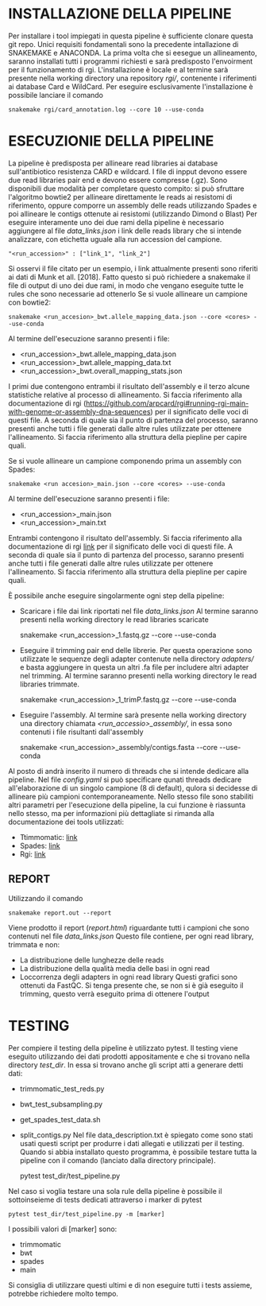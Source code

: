 # INSTALLAZIONE DELLA PIPELINE

Per installare i tool impiegati in questa pipeline è sufficiente clonare questa git repo.
Unici requisiti fondamentali sono la precedente intallazione di SNAKEMAKE e ANACONDA.
La prima volta che si eesegue un allineamento, saranno installati tutti i programmi richiesti e sarà predisposto l'envoirment per il funzionamento di rgi.
L'installazione è locale e al termine sarà presente nella working directory una repository *rgi/*, contenente i riferimenti ai database Card e WildCard. 
Per eseguire esclusivamente l'installazione è possibile lanciare il comando

	snakemake rgi/card_annotation.log --core 10 --use-conda

# ESECUZIONIE DELLA PIPELINE

La pipeline è predisposta per allineare read libraries ai database sull'antibiotico resistenza CARD e wildcard.
I file di inpput devono essere due read libraries pair end e devono essere compresse (.gz).
Sono disponibili due modalità per completare questo compito: si può sfruttare l'algoritmo bowtie2 per allineare direttamente le reads ai resistomi di riferimento, oppure comporre un assembly delle reads utilizzando Spades e poi allineare le contigs ottenute ai resistomi (utilizzando Dimond o Blast)
Per eseguire interamente uno dei due rami della pipeline è necessario aggiungere al file *data_links.json* i link delle reads library che si intende analizzare, con etichetta uguale alla run accession del campione.

	"<run_accession>" : ["link_1", "link_2"]

Si osservi il file citato per un esempio, i link attualmente presenti sono riferiti ai dati di Munk et all. [2018].
Fatto questo si può richiedere a snakemake il file di output di uno dei due rami, in modo che vengano eseguite tutte le rules che sono necessarie ad ottenerlo
Se si vuole allineare un campione con bowtie2:
	
	snakemake <run_accesion>_bwt.allele_mapping_data.json --core <cores> --use-conda

Al termine dell'esecuzione saranno presenti i file:
- <run_accession>_bwt.allele_mapping_data.json
- <run_accession>_bwt.allele_mapping_data.txt
- <run_accession>_bwt.overall_mapping_stats.json

I primi due contengono entrambi il risultato dell'assembly e il terzo alcune statistiche relative al processo di allineamento.
Si faccia riferimento alla documentazione di rgi (https://github.com/arpcard/rgi#running-rgi-main-with-genome-or-assembly-dna-sequences) per il significato delle voci di questi file.
A seconda di quale sia il punto di partenza del processo, saranno presenti anche tutti i file generati dalle altre rules utilizzate per ottenere l'allineamento.
Si faccia riferimento alla struttura della piepline per capire quali.

Se si vuole allineare un campione componendo prima un assembly con Spades:

	snakemake <run accesion>_main.json --core <cores> --use-conda

Al termine dell'esecuzione saranno presenti i file:
- <run_accession>_main.json
- <run_accession>_main.txt

Entrambi contengono il risultato dell'assembly.
Si faccia riferimento alla documentazione di rgi [link](https://github.com/arpcard/rgi#running-rgi-main-with-genome-or-assembly-dna-sequences) per il significato delle voci di questi file.
A seconda di quale sia il punto di partenza del processo, saranno presenti anche tutti i file generati dalle altre rules utilizzate per ottenere l'allineamento.
Si faccia riferimento alla struttura della piepline per capire quali.

È possibile anche eseguire singolarmente ogni step della pipeline:
- Scaricare i file dai link riportati nel file *data_links.json*
Al termine saranno presenti nella working directory le read libraries scaricate

	snakemake <run_accession>_1.fastq.gz --core <core> --use-conda

- Eseguire il trimming pair end delle librerie. Per questa operazione sono utilizzate le sequenze degli adapter contenute nella directory *adapters/* e basta aggiungere in questa un altri .fa file per includere altri adapter nel trimming.
Al termine saranno presenti nella working directory le read libraries trimmate.

	snakemake <run_accession>_1_trimP.fastq.gz --core <core> --use-conda

- Eseguire l'assembly.
Al termine sarà presente nella working directory una directory chiamata *<run_accessio>_assembly/*, in essa sono contenuti i file risultanti dall'assembly

	snakemake <run_accession>_assembly/contigs.fasta --core <core> --use-conda

Al posto di <core> andrà inserito il numero di threads che si intende dedicare alla pipeline.
Nel file *config.yaml* si può specificare qunati threads dedicare all'elaborazione di un singolo campione (8 di default), qulora si decidesse di allineare più campioni contemporaneamente.
Nello stesso file sono stabiliti altri parametri per l'esecuzione della pipeline, la cui funzione è riassunta nello stesso, ma per informazioni più dettagliate si rimanda alla documentazione dei tools utilizzati:

- Ttimmomatic: [link](http://www.usadellab.org/cms/?page=trimmomatic)
- Spades: [link](https://cab.spbu.ru/files/release3.15.2/manual.html)
- Rgi: [link](https://github.com/arpcard/rgi#running-rgi-main-with-genome-or-assembly-dna-sequences)


## REPORT

Utilizzando il comando 

	snakemake report.out --report

Viene prodotto il report (*report.html*) riguardante tutti i campioni che sono contenuti nel file *data_links.json*
Questo file contiene, per ogni read library, trimmata e non:
- La distribuzione delle lunghezze delle reads
- La distribuzione della qualità media delle basi in ogni read
- Loccorrenza degli adapters in ogni read library
Questi grafici sono ottenuti da FastQC.
Si tenga presente che, se non si è già eseguito il trimming, questo verrà eseguito prima di ottenere l'output

# TESTING

Per compiere il testing della pipeline è utilizzato pytest.
Il testing viene eseguito utilizzando dei dati prodotti appositamente e che si trovano nella directory *test_dir*.
In essa si trovano anche gli script atti a generare detti dati:
- trimmomatic_test_reds.py
- bwt_test_subsampling.py
- get_spades_test_data.sh
- split_contigs.py
Nel file data_description.txt è spiegato come sono stati usati questi script per produrre i dati allegati e utilizzati per il testing.
Quando si abbia installato questo programma, è possibile testare tutta la pipeline con il comando (lanciato dalla directory principale).

	pytest test_dir/test_pipeline.py

Nel caso si voglia testare una sola rule della pipeline è possibile il sottoinseieme di tests dedicati attraverso i marker di pytest

	pytest test_dir/test_pipeline.py -m [marker]

I possibili valori di [marker] sono:
- trimmomatic
- bwt
- spades
- main

Si consiglia di utilizzare questi ultimi e di non eseguire tutti i tests assieme, potrebbe richiedere molto tempo.
